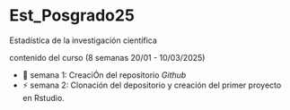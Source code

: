 # Est_Posgrado25
Estadística de la investigación científica

contenido del curso (8 semanas 20/01 - 10/03/2025)

- :dart: semana 1: CreaciÓn del repositorio *Github*
- :zap: semana 2: Clonación del depositorio y creación del primer proyecto en Rstudio.